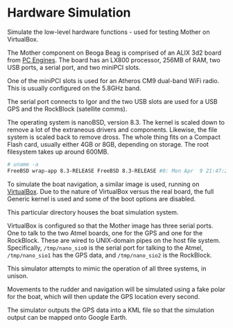 Hardware Simulation
===================

Simulate the low-level hardware functions - used for testing Mother on VirtualBox.

The Mother component on Beoga Beag is comprised of an ALIX 3d2 board from
[PC Engines](http://www.pcengines.ch/).
The board has an LX800 processor, 256MB of RAM, two USB ports, a serial port, and
two miniPCI slots.

One of the miniPCI slots is used for an Atheros CM9 dual-band WiFi radio.
This is usually configured on the 5.8GHz band.

The serial port connects to Igor and the two USB slots are used for a
USB GPS and the RockBlock (satellite comms).

The operating system is nanoBSD, version 8.3.
The kernel is scaled down to remove a lot of the extraneous drivers and components.
Likewise, the file system is scaled back to remove dross.
The whole thing fits on a Compact Flash card, usually either 4GB or 8GB, depending on
storage.
The root filesystem takes up around 600MB.

```bash
# uname -a
FreeBSD wrap-app 8.3-RELEASE FreeBSD 8.3-RELEASE #0: Mon Apr  9 21:47:23 UTC 2012     root@almeida.cse.buffalo.edu:/usr/obj/usr/src/sys/GENERIC  i386
```

To simulate the boat navigation, a similar image is used,
running on [VirtualBox](https://www.virtualbox.org/).
Due to the nature of VirtualBox versus the real board, the full Generic
kernel is used and some of the boot options are disabled.

This particular directory houses the boat simulation system.

VirtualBox is configured so that the Mother image has three serial ports.
One to talk to the two Atmel boards, one for the GPS and one for the RockBlock.
These are wired to UNIX-domain pipes on the host file system.
Specifically, `/tmp/nano_sio0` is the serial port for talking to the Atmel,
`/tmp/nano_sio1` has the GPS data, and `/tmp/nano_sio2` is the RockBlock.

This simulator attempts to mimic the operation of all three systems, in unison.

Movements to the rudder and navigation will be simulated using a fake polar for the boat,
which will then update the GPS location every second.

The simulator outputs the GPS data into a KML file so that the simulation
output can be mapped onto Google Earth.
